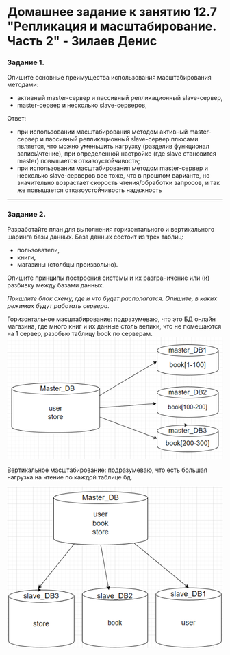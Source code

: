 # Домашнее задание к занятию 12.7 "Репликация и масштабирование. Часть 2" - Зилаев Денис



### Задание 1.

Опишите основные преимущества использования масштабирования методами:

- активный master-сервер и пассивный репликационный slave-сервер, 
- master-сервер и несколько slave-серверов, 



Ответ:
- при использовании масштабирования методом активный master-сервер и пассивный репликационный slave-сервер плюсами является, что можно уменьшить нагрузку (разделив функционал  запись\чтение), при определенной настройке (где slave становится master) повышается отказоустойчивость;
- при использовании масштабирования методом master-сервер и несколько slave-серверов все тоже, что в прошлом варианте, но значительно возрастает скорость чтения/обработки запросов, и так же повышается отказоустойчивость надежность

---


### Задание 2.


Разработайте план для выполнения горизонтального и вертикального шаринга базы данных. База данных состоит из трех таблиц: 

- пользователи, 
- книги, 
- магазины (столбцы произвольно). 

Опишите принципы построения системы и их разграничение или (и) разбивку между базами данных.

*Пришлите блок схему, где и что будет располагатся. Опишите, в каких режимах будут работать сервера.* 

Горизонтальное масштабирование: подразумеваю, что это БД онлайн магазина, где много книг и их данные столь велики, что не помещаются на 1 сервер, разобью таблицу book 
по серверам. 
![](https://github.com/zilaev/12-7/blob/main/%D0%B3%D0%BE%D1%80.png)

Вертикальное масштабирование: подразумеваю, что есть большая нагрузка на чтение по каждой таблице бд.

![](https://github.com/zilaev/12-7/blob/main/%D0%B2%D0%B5%D1%80%D1%82.png)

